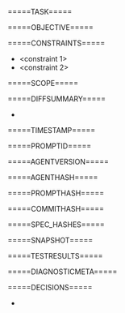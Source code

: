 =====TASK=====
<brief task description>

=====OBJECTIVE=====
<desired outcome>

=====CONSTRAINTS=====
- <constraint 1>
- <constraint 2>

=====SCOPE=====
<files or components touched>

=====DIFFSUMMARY=====
- <summary of changes>

=====TIMESTAMP=====
<UTC timestamp>

=====PROMPTID=====
<identifier for the builder prompt>

=====AGENTVERSION=====
<agent version>

=====AGENTHASH=====
<agent hash>

=====PROMPTHASH=====
<prompt hash>

=====COMMITHASH=====
<commit hash>

=====SPEC_HASHES=====
<spec hashes>

=====SNAPSHOT=====
<repo snapshot or audit details>

=====TESTRESULTS=====
<summary of executed tests>

=====DIAGNOSTICMETA=====
<JSON diagnostic block>

=====DECISIONS=====
- <key decisions and deviations>
